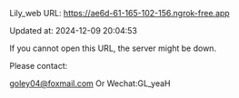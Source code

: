 Lily_web URL: https://ae6d-61-165-102-156.ngrok-free.app

Updated at: 2024-12-09 20:04:53

If you cannot open this URL, the server might be down.

Please contact: 

goley04@foxmail.com Or Wechat:GL_yeaH
